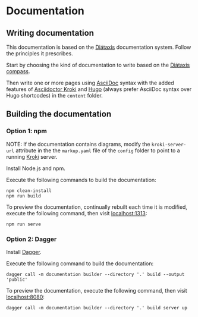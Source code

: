 # Documentation

## Writing documentation

This documentation is based on the [Diátaxis] documentation system. Follow the principles it prescribes.

Start by choosing the kind of documentation to write based on the [Diátaxis compass](https://diataxis.fr/compass/).

Then write one or more pages using [AsciiDoc] syntax with the added features of [Asciidoctor Kroki] and [Hugo] (always prefer AsciiDoc syntax over Hugo shortcodes) in the `content` folder.

## Building the documentation

### Option 1: npm

NOTE: If the documentation contains diagrams, modify the `kroki-server-url` attribute in the the `markup.yaml` file of the `config` folder to point to a running [Kroki] server.

Install Node.js and npm.

Execute the following commands to build the documentation:

```shell
npm clean-install
npm run build
```

To preview the documentation, continually rebuilt each time it is modified, execute the following command, then visit [localhost:1313](http://localhost:1313):

```shell
npm run serve
```

### Option 2: Dagger

Install [Dagger].

Execute the following command to build the documentation:

```shell
dagger call -m documentation builder --directory '.' build --output 'public'
```

To preview the documentation, execute the following command, then visit [localhost:8080](http://localhost:8080):

```shell
dagger call -m documentation builder --directory '.' build server up
```

[Diátaxis]: https://diataxis.fr/
[AsciiDoc]: https://docs.asciidoctor.org/asciidoc/latest/
[Asciidoctor Kroki]: https://github.com/asciidoctor/asciidoctor-kroki
[Hugo]: https://gohugo.io/
[Kroki]: https://kroki.io/
[Dagger]: https://dagger.io/
